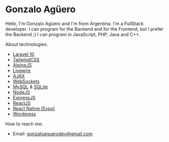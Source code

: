 # Gonzalo Agüero
Hello, I'm Gonzalo Agüero and I'm from Argentina.
I'm a FullStack developer. I can program for the Backend and for the Frontend, but I prefer the Backend ;)
I can program in JavaScript, PHP, Java and C++.

About technologies:
  - [Laravel 10](https://laravel.com/)
  - [TailwindCSS](https://tailwindcss.com/)
  - [AlpineJS](https://alpinejs.dev/)
  - [Livewire](https://laravel-livewire.com/)
  - [AJAX](https://es.wikipedia.org/wiki/AJAX)
  - [WebSockets](https://es.wikipedia.org/wiki/WebSocket)
  - [MySQL](https://es.wikipedia.org/wiki/MySQL) & [SQLite](https://sqlite.org/index.html)
  - [NodeJS](https://nodejs.org/en)
  - [ExpressJS](https://expressjs.com/es/)
  - [ReactJS](https://react.dev/)
  - [React Native (Expo)](https://expo.dev/)
  - [Wordpress](https://wordpress.org/)

How to reach me:
  - Email: gonzaloaguerodev@gmail.com
<!---
gonzalo90fa/gonzalo90fa is a ✨ special ✨ repository because its `README.md` (this file) appears on your GitHub profile.
You can click the Preview link to take a look at your changes.
--->
